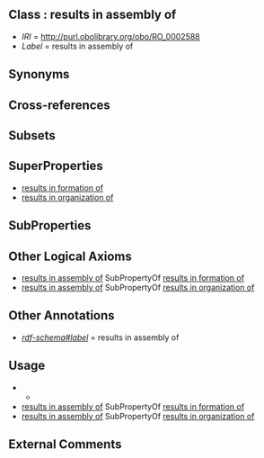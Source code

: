 
## Class : results in assembly of

 * *IRI* = http://purl.obolibrary.org/obo/RO_0002588
 * *Label* = results in assembly of

## Synonyms


## Cross-references


## Subsets


## SuperProperties

 * [results in formation of](../../RO/97/RO_0002297.md)
 * [results in organization of](../../RO/92/RO_0002592.md)

## SubProperties


## Other Logical Axioms

 * [results in assembly of](../../RO/88/RO_0002588.md) SubPropertyOf [results in formation of](../../RO/97/RO_0002297.md)
 * [results in assembly of](../../RO/88/RO_0002588.md) SubPropertyOf [results in organization of](../../RO/92/RO_0002592.md)

## Other Annotations

 * *[rdf-schema#label](../../el/rdf-schema#label.md)* = results in assembly of

## Usage

 * -
 * [results in assembly of](../../RO/88/RO_0002588.md) SubPropertyOf [results in formation of](../../RO/97/RO_0002297.md)
 * [results in assembly of](../../RO/88/RO_0002588.md) SubPropertyOf [results in organization of](../../RO/92/RO_0002592.md)

## External Comments

